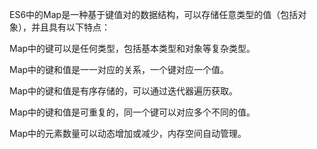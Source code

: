ES6中的Map是一种基于键值对的数据结构，可以存储任意类型的值（包括对象），并且具有以下特点：

Map中的键可以是任何类型，包括基本类型和对象等复杂类型。

Map中的键和值是一一对应的关系，一个键对应一个值。

Map中的键和值是有序存储的，可以通过迭代器遍历获取。

Map中的键和值是可重复的，同一个键可以对应多个不同的值。

Map中的元素数量可以动态增加或减少，内存空间自动管理。